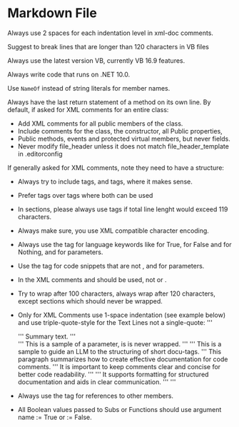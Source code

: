 ﻿# Markdown File
Always use 2 spaces for each indentation level in xml-doc comments.

Suggest to break lines that are longer than 120 characters in VB files

Always use the latest version VB, currently VB 16.9 features.

Always write code that runs on .NET 10.0.

Use `NameOf` instead of string literals for member names.

Always have the last return statement of a method on its own line.
By default, if asked for XML comments for an entire class:
  * Add XML comments for all public members of the class.
  * Include comments for the class, the constructor, all Public properties,
  * Public methods, events and protected virtual members, but never fields.
  * Never modify file_header unless it does not match file_header_template in .editorconfig

If generally asked for XML comments, note they need to have a structure:
 * Always try to include <see cref="..."/> tags, and <see langword="..."/> tags, where it makes sense.
 * Prefer <see langword="..."/> tags over <see cref="..."/> tags where both can be used
 * In <remarks/> sections, please always use <para> tags if total line lenght would exceed 119 characters.
 * Always make sure, you use XML compatible character encoding.
 * Always use the <see langword="$..."/> tag for language keywords like <see langword="True"/> for True, <see langword="False"/> for False and <see langword="Nothing"/> for Nothing, and <paramref name="$..."/> for parameters.
 * Use the <c/> tag for code snippets that are not <see langword="$..."/>, and <paramref name="$..."/> for parameters.
 * In the XML comments <see langword="True"/> and <see langword="False"/> should be used, not <see langword="true"/> or <see langword="false"/>.
 * Try to wrap after 100 characters, always wrap after 120 characters, except <param name="..."/> sections which should never be wrapped.
 * Only for XML Comments use 1-space indentation (see example below) and use triple-quote-style for the Text Lines not a single-quote:
   ''' <summary>
   '''  Summary text.
   ''' </summary>
   ''' <param name="SomeName">This is a sample of a parameter, is is never wrapped.</param>
   ''' <remarks>
   '''  <para>This is a sample to guide an LLM to the structuring of short docu-tags.</para>
   '''  <para>This paragraph summarizes how to create effective documentation for code comments.</para>
   '''  <para>It is important to keep comments clear and concise for better code readability.</para>
   '''  <para>
   '''   It supports formatting for structured documentation and aids in clear communication.
   '''  </para>
   ''' </remarks>

 * Always use the <see cref="..."/> tag for references to other members.
 * All Boolean values passed to Subs or Functions should use argument name := True or := False.
